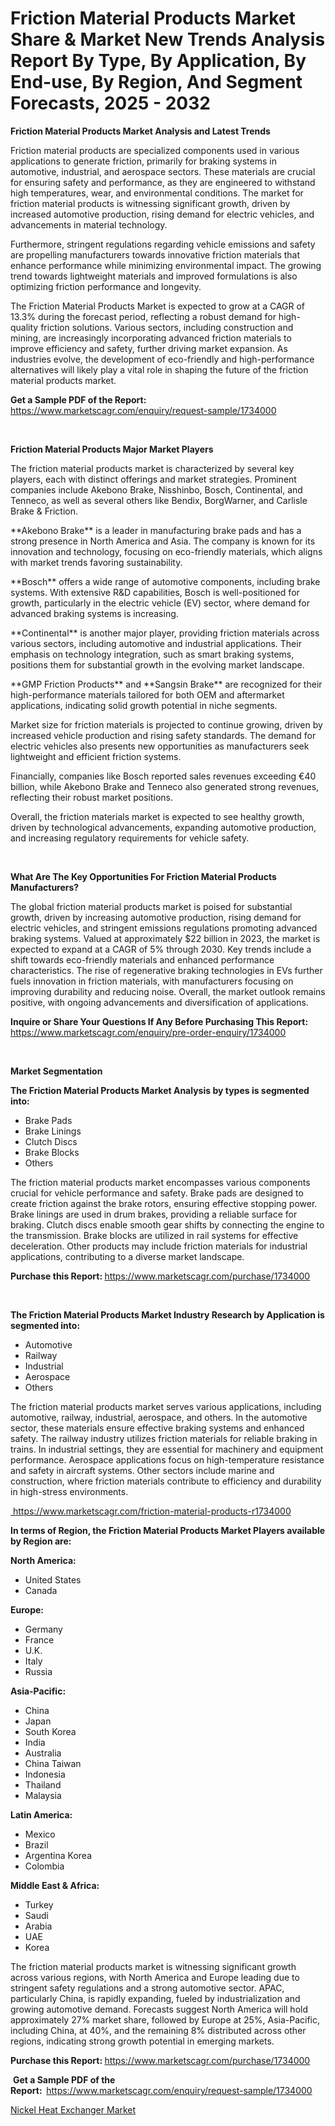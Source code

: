 <p><h1>Friction Material Products Market Share & Market New Trends Analysis Report By Type, By Application, By End-use, By Region, And Segment Forecasts, 2025 - 2032</h1></p><p><strong>Friction Material Products Market Analysis and Latest Trends</strong></p>
<p><p>Friction material products are specialized components used in various applications to generate friction, primarily for braking systems in automotive, industrial, and aerospace sectors. These materials are crucial for ensuring safety and performance, as they are engineered to withstand high temperatures, wear, and environmental conditions. The market for friction material products is witnessing significant growth, driven by increased automotive production, rising demand for electric vehicles, and advancements in material technology. </p><p>Furthermore, stringent regulations regarding vehicle emissions and safety are propelling manufacturers towards innovative friction materials that enhance performance while minimizing environmental impact. The growing trend towards lightweight materials and improved formulations is also optimizing friction performance and longevity. </p><p>The Friction Material Products Market is expected to grow at a CAGR of 13.3% during the forecast period, reflecting a robust demand for high-quality friction solutions. Various sectors, including construction and mining, are increasingly incorporating advanced friction materials to improve efficiency and safety, further driving market expansion. As industries evolve, the development of eco-friendly and high-performance alternatives will likely play a vital role in shaping the future of the friction material products market.</p></p>
<p><strong>Get a Sample PDF of the Report:&nbsp;</strong> <a href="https://www.marketscagr.com/enquiry/request-sample/1734000?utm_campaign=2126&utm_medium=2&utm_source=Github&utm_content=ia&utm_term=18022025&utm_id=friction-material-products">https://www.marketscagr.com/enquiry/request-sample/1734000</a></p>
<p>&nbsp;</p>
<p><strong>Friction Material Products Major Market Players</strong></p>
<p><p>The friction material products market is characterized by several key players, each with distinct offerings and market strategies. Prominent companies include Akebono Brake, Nisshinbo, Bosch, Continental, and Tenneco, as well as several others like Bendix, BorgWarner, and Carlisle Brake & Friction.</p><p>**Akebono Brake** is a leader in manufacturing brake pads and has a strong presence in North America and Asia. The company is known for its innovation and technology, focusing on eco-friendly materials, which aligns with market trends favoring sustainability. </p><p>**Bosch** offers a wide range of automotive components, including brake systems. With extensive R&D capabilities, Bosch is well-positioned for growth, particularly in the electric vehicle (EV) sector, where demand for advanced braking systems is increasing. </p><p>**Continental** is another major player, providing friction materials across various sectors, including automotive and industrial applications. Their emphasis on technology integration, such as smart braking systems, positions them for substantial growth in the evolving market landscape.</p><p>**GMP Friction Products** and **Sangsin Brake** are recognized for their high-performance materials tailored for both OEM and aftermarket applications, indicating solid growth potential in niche segments. </p><p>Market size for friction materials is projected to continue growing, driven by increased vehicle production and rising safety standards. The demand for electric vehicles also presents new opportunities as manufacturers seek lightweight and efficient friction systems. </p><p>Financially, companies like Bosch reported sales revenues exceeding €40 billion, while Akebono Brake and Tenneco also generated strong revenues, reflecting their robust market positions. </p><p>Overall, the friction materials market is expected to see healthy growth, driven by technological advancements, expanding automotive production, and increasing regulatory requirements for vehicle safety.</p></p>
<p>&nbsp;</p>
<p><strong>What Are The Key Opportunities For Friction Material Products Manufacturers?</strong></p>
<p><p>The global friction material products market is poised for substantial growth, driven by increasing automotive production, rising demand for electric vehicles, and stringent emissions regulations promoting advanced braking systems. Valued at approximately $22 billion in 2023, the market is expected to expand at a CAGR of 5% through 2030. Key trends include a shift towards eco-friendly materials and enhanced performance characteristics. The rise of regenerative braking technologies in EVs further fuels innovation in friction materials, with manufacturers focusing on improving durability and reducing noise. Overall, the market outlook remains positive, with ongoing advancements and diversification of applications.</p></p>
<p><strong>Inquire or Share Your Questions If Any Before Purchasing This Report:</strong> <a href="https://www.marketscagr.com/enquiry/pre-order-enquiry/1734000?utm_campaign=2126&utm_medium=2&utm_source=Github&utm_content=ia&utm_term=18022025&utm_id=friction-material-products">https://www.marketscagr.com/enquiry/pre-order-enquiry/1734000</a></p>
<p>&nbsp;</p>
<p><strong>Market Segmentation</strong></p>
<p><strong>The Friction Material Products Market Analysis by types is segmented into:</strong></p>
<p><ul><li>Brake Pads</li><li>Brake Linings</li><li>Clutch Discs</li><li>Brake Blocks</li><li>Others</li></ul></p>
<p><p>The friction material products market encompasses various components crucial for vehicle performance and safety. Brake pads are designed to create friction against the brake rotors, ensuring effective stopping power. Brake linings are used in drum brakes, providing a reliable surface for braking. Clutch discs enable smooth gear shifts by connecting the engine to the transmission. Brake blocks are utilized in rail systems for effective deceleration. Other products may include friction materials for industrial applications, contributing to a diverse market landscape.</p></p>
<p><strong>Purchase this Report:&nbsp;</strong><a href="https://www.marketscagr.com/purchase/1734000?utm_campaign=2126&utm_medium=2&utm_source=Github&utm_content=ia&utm_term=18022025&utm_id=friction-material-products">https://www.marketscagr.com/purchase/1734000</a></p>
<p>&nbsp;</p>
<p><strong>The Friction Material Products Market Industry Research by Application is segmented into:</strong></p>
<p><ul><li>Automotive</li><li>Railway</li><li>Industrial</li><li>Aerospace</li><li>Others</li></ul></p>
<p><p>The friction material products market serves various applications, including automotive, railway, industrial, aerospace, and others. In the automotive sector, these materials ensure effective braking systems and enhanced safety. The railway industry utilizes friction materials for reliable braking in trains. In industrial settings, they are essential for machinery and equipment performance. Aerospace applications focus on high-temperature resistance and safety in aircraft systems. Other sectors include marine and construction, where friction materials contribute to efficiency and durability in high-stress environments.</p></p>
<p><a href="https://www.marketscagr.com/friction-material-products-r1734000?utm_campaign=2126&utm_medium=2&utm_source=Github&utm_content=ia&utm_term=18022025&utm_id=friction-material-products">&nbsp;https://www.marketscagr.com/friction-material-products-r1734000</a></p>
<p><strong>In terms of Region, the Friction Material Products Market Players available by Region are:</strong></p>
<p>
    <p> <strong> North America: </strong>
        <ul>
            <li>United States</li>
            <li>Canada</li>
        </ul>
        </p> 
    <p> <strong> Europe: </strong>
        <ul>
            <li>Germany</li>
            <li>France</li>
            <li>U.K.</li>
            <li>Italy</li>
            <li>Russia</li>
        </ul>
        </p> 
    <p> <strong> Asia-Pacific: </strong>
        <ul>
            <li>China</li>
            <li>Japan</li>
            <li>South Korea</li>
            <li>India</li>
            <li>Australia</li>
            <li>China Taiwan</li>
            <li>Indonesia</li>
            <li>Thailand</li>
            <li>Malaysia</li>
        </ul>
        </p> 
    <p> <strong> Latin America: </strong>
        <ul>
            <li>Mexico</li>
            <li>Brazil</li>
            <li>Argentina Korea</li>
            <li>Colombia</li>
        </ul>
        </p> 
    <p> <strong> Middle East & Africa: </strong>
        <ul>
            <li>Turkey</li>
            <li>Saudi</li>
            <li>Arabia</li>
            <li>UAE</li>
            <li>Korea</li>
        </ul>
    </p>
    </p>
<p><p>The friction material products market is witnessing significant growth across various regions, with North America and Europe leading due to stringent safety regulations and a strong automotive sector. APAC, particularly China, is rapidly expanding, fueled by industrialization and growing automotive demand. Forecasts suggest North America will hold approximately 27% market share, followed by Europe at 25%, Asia-Pacific, including China, at 40%, and the remaining 8% distributed across other regions, indicating strong growth potential in emerging markets.</p></p>
<p><strong>Purchase this Report: </strong><a href="https://www.marketscagr.com/purchase/1734000?utm_campaign=2126&utm_medium=2&utm_source=Github&utm_content=ia&utm_term=18022025&utm_id=friction-material-products">https://www.marketscagr.com/purchase/1734000</a></p>
<p>&nbsp;<strong>Get a Sample PDF of the Report:&nbsp;&nbsp;</strong><a href="https://www.marketscagr.com/enquiry/request-sample/1734000?utm_campaign=2126&utm_medium=2&utm_source=Github&utm_content=ia&utm_term=18022025&utm_id=friction-material-products">https://www.marketscagr.com/enquiry/request-sample/1734000</a></p>
<p><strong></strong></p>
<p><p><a href="https://github.com/gukenneth26571/Market-Research-Report-List-1/blob/main/nickel-heat-exchanger-market.md?utm_campaign=2126&utm_medium=2&utm_source=Github&utm_content=ia&utm_term=18022025&utm_id=friction-material-products">Nickel Heat Exchanger Market</a></p></p>